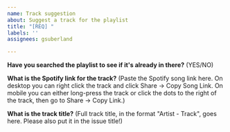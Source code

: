 ```yaml
---
name: Track suggestion
about: Suggest a track for the playlist
title: "[REQ] "
labels: ''
assignees: gsuberland

---
```


**Have you searched the playlist to see if it's already in there?**
(YES/NO)

**What is the Spotify link for the track?**
(Paste the Spotify song link here. On desktop you can right click the track and click Share -> Copy Song Link. On mobile you can either long-press the track or click the dots to the right of the track, then go to Share -> Copy Link.)

**What is the track title?**
(Full track title, in the format "Artist - Track", goes here. Please also put it in the issue title!)
